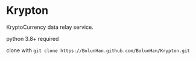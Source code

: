 # Krypton

KryptoCurrency data relay service.

python 3.8+ required

clone with `git clone https://BolunHan.github.com/BolunHan/Krypton.git`
